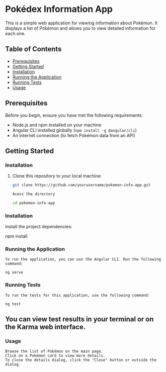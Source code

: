 # Pokédex Information App

This is a simple web application for viewing information about Pokémon. It displays a list of Pokémon and allows you to view detailed information for each one.

## Table of Contents

- [Prerequisites](#prerequisites)
- [Getting Started](#getting-started)
- [Installation](#installation)
- [Running the Application](#running-the-application)
- [Running Tests](#running-tests)
- [Usage](#usage)

## Prerequisites

Before you begin, ensure you have met the following requirements:

- Node.js and npm installed on your machine
- Angular CLI installed globally (`npm install -g @angular/cli`)
- An internet connection (to fetch Pokémon data from an API)

## Getting Started

### Installation

1. Clone this repository to your local machine:

   ```bash
   git clone https://github.com/yourusername/pokemon-info-app.git

   Acess the directory

   cd pokemon-info-app

### Installation

   Install the project dependencies:

   npm install

### Running the Application

    To run the application, you can use the Angular CLI. Run the following command:

    ng serve

### Running Tests

    To run the tests for this application, use the following command:

    ng test

## You can view test results in your terminal or on the Karma web interface.

### Usage

    Browse the list of Pokémon on the main page.
    Click on a Pokémon card to view more details.
    To close the details dialog, click the "Close" button or outside the dialog.
